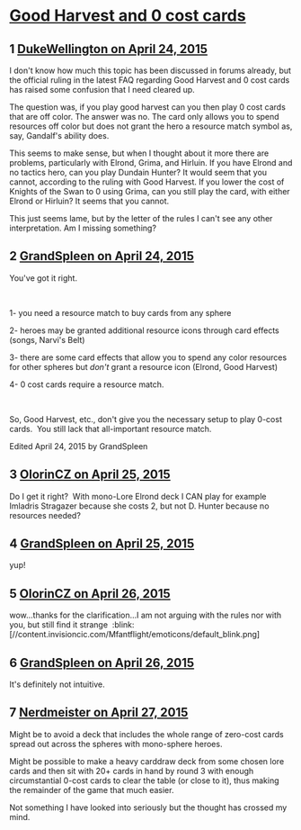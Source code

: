 # [Good Harvest and 0 cost cards](https://community.fantasyflightgames.com/topic/174035-good-harvest-and-0-cost-cards/)

## 1 [DukeWellington on April 24, 2015](https://community.fantasyflightgames.com/topic/174035-good-harvest-and-0-cost-cards/?do=findComment&comment=1591929)

I don't know how much this topic has been discussed in forums already, but the official ruling in the latest FAQ regarding Good Harvest and 0 cost cards has raised some confusion that I need cleared up.

The question was, if you play good harvest can you then play 0 cost cards that are off color. The answer was no. The card only allows you to spend resources off color but does not grant the hero a resource match symbol as, say, Gandalf's ability does.

This seems to make sense, but when I thought about it more there are problems, particularly with Elrond, Grima, and Hirluin. If you have Elrond and no tactics hero, can you play Dundain Hunter? It would seem that you cannot, according to the ruling with Good Harvest. If you lower the cost of Knights of the Swan to 0 using Grima, can you still play the card, with either Elrond or Hirluin? It seems that you cannot.

This just seems lame, but by the letter of the rules I can't see any other interpretation. Am I missing something?

## 2 [GrandSpleen on April 24, 2015](https://community.fantasyflightgames.com/topic/174035-good-harvest-and-0-cost-cards/?do=findComment&comment=1592024)

You've got it right.  

 

1- you need a resource match to buy cards from any sphere

2- heroes may be granted additional resource icons through card effects (songs, Narvi's Belt)

3- there are some card effects that allow you to spend any color resources for other spheres but *don't* grant a resource icon (Elrond, Good Harvest)

4- 0 cost cards require a resource match.

 

So, Good Harvest, etc., don't give you the necessary setup to play 0-cost cards.  You still lack that all-important resource match.

Edited April 24, 2015 by GrandSpleen

## 3 [OlorinCZ on April 25, 2015](https://community.fantasyflightgames.com/topic/174035-good-harvest-and-0-cost-cards/?do=findComment&comment=1592639)

Do I get it right? 
With mono-Lore Elrond deck I CAN play for example Imladris Stragazer because she costs 2, but not D. Hunter because no resources needed? 

## 4 [GrandSpleen on April 25, 2015](https://community.fantasyflightgames.com/topic/174035-good-harvest-and-0-cost-cards/?do=findComment&comment=1592892)

yup!

## 5 [OlorinCZ on April 26, 2015](https://community.fantasyflightgames.com/topic/174035-good-harvest-and-0-cost-cards/?do=findComment&comment=1593829)

wow...thanks for the clarification...I am not arguing with the rules nor with you, but still find it strange  :blink: [//content.invisioncic.com/Mfantflight/emoticons/default_blink.png]

## 6 [GrandSpleen on April 26, 2015](https://community.fantasyflightgames.com/topic/174035-good-harvest-and-0-cost-cards/?do=findComment&comment=1594187)

It's definitely not intuitive.

## 7 [Nerdmeister on April 27, 2015](https://community.fantasyflightgames.com/topic/174035-good-harvest-and-0-cost-cards/?do=findComment&comment=1594912)

Might be to avoid a deck that includes the whole range of zero-cost cards spread out across the spheres with mono-sphere heroes.

Might be possible to make a heavy carddraw deck from some chosen lore cards and then sit with 20+ cards in hand by round 3 with enough circumstantial 0-cost cards to clear the table (or close to it), thus making the remainder of the game that much easier.

Not something I have looked into seriously but the thought has crossed my mind.


